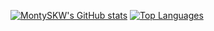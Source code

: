 [![MontySKW's GitHub stats](https://github-readme-stats.vercel.app/api?username=MontySKW&showicons=true&theme=dracula&count_private=true)](https://github.com/anuraghazra/github-readme-stats)
[![Top Languages](https://github-readme-stats.vercel.app/api/top-langs/?username=MontySKW&showicons=true&&theme=dracula&count_private=true)](https://github.com/anuraghazra/github-readme-stats)

<!---
MontySKW/MontySKW is a ✨ special ✨ repository because its `README.md` (this file) appears on your GitHub profile.
You can click the Preview link to take a look at your changes.
--->
